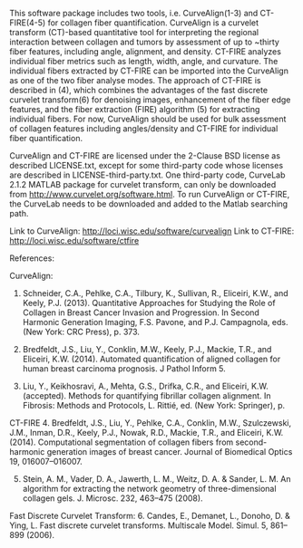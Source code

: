 
This software package includes two tools, i.e. CurveAlign(1-3) and CT-FIRE(4-5) for collagen fiber quantification. CurveAlign is a curvelet transform (CT)-based quantitative tool for interpreting the regional interaction between collagen and tumors by assessment of up to ~thirty fiber features, including angle, alignment, and density. CT-FIRE analyzes individual fiber metrics such as length, width, angle, and curvature. The individual fibers extracted by CT-FIRE can be imported into the CurveAlign as one of the two fiber analyse modes. The approach of CT-FIRE is described in (4), which combines the advantages of the fast discrete curvelet transform(6) for denoising images, enhancement of the fiber edge features, and the fiber extraction (FIRE) algorithm (5) for extracting individual fibers.  For now, CurveAlign should be used for bulk assessment of collagen features including angles/density and CT-FIRE for individual fiber quantification.


CurveAlign and CT-FIRE are licensed under the 2-Clause BSD license as described LICENSE.txt, except for some third-party code whose licenses are described in LICENSE-third-party.txt. One third-party code, CurveLab 2.1.2 MATLAB package for curvelet transform, can only be downloaded from http://www.curvelet.org/software.html. To run CurveAlign or CT-FIRE, the CurveLab needs to be downloaded and added to the Matlab searching path.

Link to CurveAlign: http://loci.wisc.edu/software/curvealign
Link to CT-FIRE:    http://loci.wisc.edu/software/ctfire

References:

CurveAlign: 
1. Schneider, C.A., Pehlke, C.A., Tilbury, K., Sullivan, R., Eliceiri, K.W., and Keely, P.J. (2013). Quantitative Approaches for Studying the Role of Collagen in Breast Cancer Invasion and Progression. In Second Harmonic Generation Imaging, F.S. Pavone, and P.J. Campagnola, eds. (New York: CRC Press), p. 373.


2. Bredfeldt, J.S., Liu, Y., Conklin, M.W., Keely, P.J., Mackie, T.R., and Eliceiri, K.W. (2014). Automated quantification of aligned collagen for human breast carcinoma prognosis. J Pathol Inform 5.


3. Liu, Y., Keikhosravi, A., Mehta, G.S., Drifka, C.R., and Eliceiri, K.W. (accepted). Methods for quantifying fibrillar collagen alignment. In Fibrosis: Methods and Protocols, L. Rittié, ed. (New York: Springer), p.


CT-FIRE
4. Bredfeldt, J.S., Liu, Y., Pehlke, C.A., Conklin, M.W., Szulczewski, J.M., Inman, D.R., Keely, P.J., Nowak, R.D., Mackie, T.R., and Eliceiri, K.W. (2014). Computational segmentation of collagen fibers from second-harmonic generation images of breast cancer. Journal of Biomedical Optics 19, 016007–016007.

5. Stein, A. M., Vader, D. A., Jawerth, L. M., Weitz, D. A. & Sander, L. M. An algorithm for extracting the network geometry of three-dimensional collagen gels. J. Microsc. 232, 463–475 (2008).

Fast Discrete Curvelet Transform:
6. Candes, E., Demanet, L., Donoho, D. & Ying, L. Fast discrete curvelet transforms. Multiscale Model. Simul. 5, 861–899 (2006).

